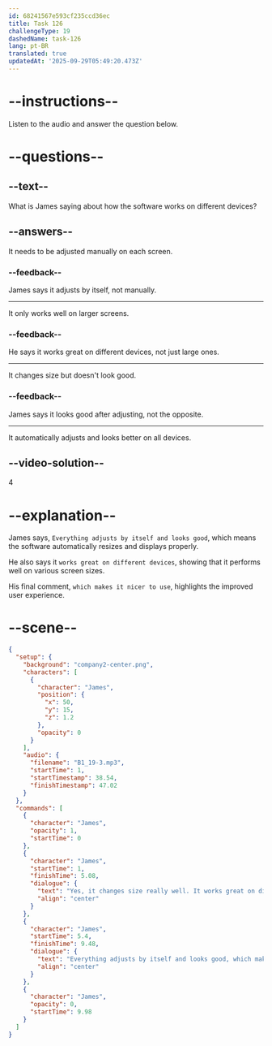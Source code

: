 ```yaml
---
id: 68241567e593cf235ccd36ec
title: Task 126
challengeType: 19
dashedName: task-126
lang: pt-BR
translated: true
updatedAt: '2025-09-29T05:49:20.473Z'
---
```


<!-- (Audio) James: Yes, it changes size really well. It works great on different devices. Everything adjusts by itself and looks good, which makes it nicer to use. -->

# --instructions--

Listen to the audio and answer the question below.

# --questions--

## --text--

What is James saying about how the software works on different devices?

## --answers--

It needs to be adjusted manually on each screen.

### --feedback--

James says it adjusts by itself, not manually.

---

It only works well on larger screens.

### --feedback--

He says it works great on different devices, not just large ones.

---

It changes size but doesn't look good.

### --feedback--

James says it looks good after adjusting, not the opposite.

---

It automatically adjusts and looks better on all devices.

## --video-solution--

4

# --explanation--

James says, `Everything adjusts by itself and looks good`, which means the software automatically resizes and displays properly.

He also says it `works great on different devices`, showing that it performs well on various screen sizes.

His final comment, `which makes it nicer to use`, highlights the improved user experience.

# --scene--

```json
{
  "setup": {
    "background": "company2-center.png",
    "characters": [
      {
        "character": "James",
        "position": {
          "x": 50,
          "y": 15,
          "z": 1.2
        },
        "opacity": 0
      }
    ],
    "audio": {
      "filename": "B1_19-3.mp3",
      "startTime": 1,
      "startTimestamp": 38.54,
      "finishTimestamp": 47.02
    }
  },
  "commands": [
    {
      "character": "James",
      "opacity": 1,
      "startTime": 0
    },
    {
      "character": "James",
      "startTime": 1,
      "finishTime": 5.08,
      "dialogue": {
        "text": "Yes, it changes size really well. It works great on different devices.",
        "align": "center"
      }
    },
    {
      "character": "James",
      "startTime": 5.4,
      "finishTime": 9.48,
      "dialogue": {
        "text": "Everything adjusts by itself and looks good, which makes it nicer to use.",
        "align": "center"
      }
    },
    {
      "character": "James",
      "opacity": 0,
      "startTime": 9.98
    }
  ]
}
```
